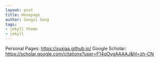 ```yaml
---
layout: post
title: Henopage
author: Songzi Vong
tags:
- jekyll theme
- jekyll
---
```

Personal Pages: https://xuxiaa.github.io/
Google Scholar: https://scholar.google.com/citations?user=F14qOygAAAAJ&hl=zh-CN
